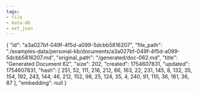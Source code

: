 ```yaml
---
tags:
- file
- kota-db
- ext_json
---
```

{
  "id": "a3a027bf-049f-4f5d-a099-5dcbb5816207",
  "file_path": "./examples-data/personal-kb/documents/a3a027bf-049f-4f5d-a099-5dcbb5816207.md",
  "original_path": "/generated/doc-062.md",
  "title": "Generated Document 62",
  "size": 202,
  "created": 1754607831,
  "updated": 1754607831,
  "hash": [
    251,
    52,
    111,
    216,
    212,
    66,
    163,
    22,
    231,
    145,
    8,
    132,
    35,
    154,
    192,
    243,
    144,
    46,
    212,
    152,
    98,
    25,
    124,
    35,
    4,
    240,
    91,
    110,
    36,
    161,
    36,
    87
  ],
  "embedding": null
}